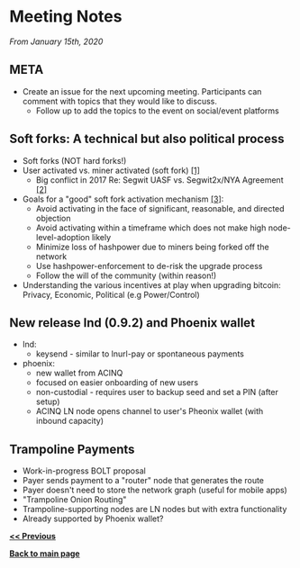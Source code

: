 # Meeting Notes

_From January 15th, 2020_

## META

* Create an issue for the next upcoming meeting. Participants can comment with topics that they would like to discuss.
	* Follow up to add the topics to the event on social/event platforms

## Soft forks: A technical but also political process

* Soft forks (NOT hard forks!)
* User activated vs. miner activated (soft fork) [[1]](https://bitcoin.org/en/glossary/uasf)
  * Big conflict in 2017 Re: Segwit UASF vs. Segwit2x/NYA Agreement [[2]](https://hackernoon.com/bip-148-uasf-first-year-anniversary-a-new-system-of-governance-223907ec298b)
* Goals for a "good" soft fork activation mechanism [[3]](https://lists.linuxfoundation.org/pipermail/bitcoin-dev/2020-January/017547.html):
	* Avoid activating in the face of significant, reasonable, and directed
objection
	* Avoid activating within a timeframe which does not make high
node-level-adoption likely
	* Minimize loss of hashpower due to miners being forked off the network
	* Use hashpower-enforcement to de-risk the upgrade process
	* Follow the will of the community (within reason!)
* Understanding the various incentives at play when upgrading bitcoin: Privacy, Economic, Political (e.g Power/Control)



## New release lnd (0.9.2) and Phoenix wallet

* lnd:
	* keysend - similar to lnurl-pay or spontaneous payments
* phoenix:
	* new wallet from ACINQ
	* focused on easier onboarding of new users
	* non-custodial - requires user to backup seed and set a PIN (after setup)
	* ACINQ LN node opens channel to user's Pheonix wallet (with inbound capacity)


## Trampoline Payments

* Work-in-progress BOLT proposal
* Payer sends payment to a "router" node that generates the route
* Payer doesn't need to store the network graph (useful for mobile apps)
* "Trampoline Onion Routing"
* Trampoline-supporting nodes are LN nodes but with extra functionality
* Already supported by Phoenix wallet?

__[<< Previous](https://learn-by-doing.github.io/socratic-meetups/meeting-notes/2019-12-03)__

__[Back to main page](https://learn-by-doing.github.io/socratic-meetups/)__
